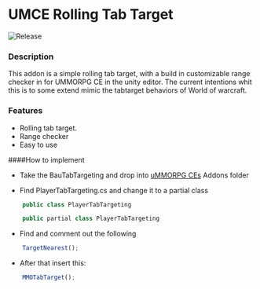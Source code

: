 # UMCE Rolling Tab Target
![Release](https://img.shields.io/badge/release-v2.1.0-blue "Release")
### Description
This addon is a simple rolling tab target, with a build in customizable range checker in for UMMORPG CE in the unity editor. The current intentions whit this is to some extend mimic the tabtarget behaviors of World of warcraft.

### Features

- Rolling tab target.
- Range  checker
- Easy to use


####How to implement

- Take the BauTabTargeting and drop into [uMMORPG CEs](https://assetstore.unity.com/packages/templates/systems/ummorpg-components-edition-159401 "uMMORPG CEs") Addons folder

- Find PlayerTabTargeting.cs and change it to a partial class

```javascript
	public class PlayerTabTargeting 
```
```javascript
	public partial class PlayerTabTargeting
```

- Find and comment out the following

```javascript
	TargetNearest();
```
- After that insert this:

```javascript
	MMOTabTarget();
```

